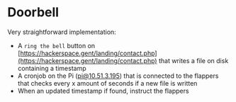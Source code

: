 # Doorbell

Very straightforward implementation:

* A `ring the bell` button on [https://hackerspace.gent/landing/contact.php](https://hackerspace.gent/landing/contact.php) that writes a file on disk containing a timestamp
* A cronjob on the Pi (pi@10.51.3.195) that is connected to the flappers that checks every x amount of seconds if a new file is written
* When an updated timestamp if found, instruct the flappers

